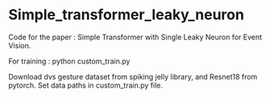# Simple_transformer_leaky_neuron

Code for the paper : Simple Transformer with Single Leaky Neuron for Event Vision.


For training : python custom_train.py

Download dvs gesture dataset from spiking jelly library, and Resnet18 from pytorch.
Set data paths in custom_train.py file.
